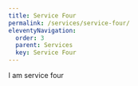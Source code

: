 ```yaml
---
title: Service Four
permalink: /services/service-four/
eleventyNavigation:
  order: 3
  parent: Services
  key: Service Four
---
```

I am service four
